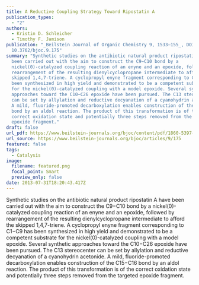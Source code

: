 ```yaml
---
title: A Reductive Coupling Strategy Toward Ripostatin A
publication_types:
  - "2"
authors:
  - Kristin D. Schleicher
  - Timothy F. Jamison
publication: "_Beilstein Journal of Organic Chemistry 9, 1533–155_, DOI:
  10.3762/bjoc.9.175"
summary: "Synthetic studies on the antibiotic natural product ripostatin A have
  been carried out with the aim to construct the C9−C10 bond by a
  nickel(0)-catalyzed coupling reaction of an enyne and an epoxide, followed by
  rearrangement of the resulting dienylcyclopropane intermediate to afford the
  skipped 1,4,7-triene. A cyclopropyl enyne fragment corresponding to C1−C9 has
  been synthesized in high yield and demonstrated to be a competent substrate
  for the nickel(0)-catalyzed coupling with a model epoxide. Several synthetic
  approaches toward the C10−C26 epoxide have been pursued. The C13 stereocenter
  can be set by allylation and reductive decyanation of a cyanohydrin acetonide.
  A mild, fluoride-promoted decarboxylation enables construction of the C15−C16
  bond by an aldol reaction. The product of this transformation is of the
  correct oxidation state and potentially three steps removed from the targeted
  epoxide fragment."
draft: false
url_pdf: https://www.beilstein-journals.org/bjoc/content/pdf/1860-5397-9-175.pdf
url_source: https://www.beilstein-journals.org/bjoc/articles/9/175
featured: false
tags:
  - Catalysis
image:
  filename: featured.png
  focal_point: Smart
  preview_only: false
date: 2013-07-31T18:20:43.417Z
---
```

  Synthetic studies on the antibiotic natural product ripostatin A have been carried out with the aim to construct the C9−C10 bond by a nickel(0)-catalyzed coupling reaction of an enyne and an epoxide, followed by rearrangement of the resulting dienylcyclopropane intermediate to afford the skipped 1,4,7-triene. A cyclopropyl enyne fragment corresponding to C1−C9 has been synthesized in high yield and demonstrated to be a competent substrate for the nickel(0)-catalyzed coupling with a model epoxide. Several synthetic approaches toward the C10−C26 epoxide have been pursued. The C13 stereocenter can be set by allylation and reductive decyanation of a cyanohydrin acetonide. A mild, fluoride-promoted decarboxylation enables construction of the C15−C16 bond by an aldol reaction. The product of this transformation is of the correct oxidation state and potentially three steps removed from the targeted epoxide fragment.
